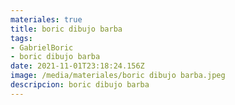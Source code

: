 ```yaml
---
materiales: true
title: boric dibujo barba
tags:
- GabrielBoric
- boric dibujo barba
date: 2021-11-01T23:18:24.156Z
image: /media/materiales/boric dibujo barba.jpeg
descripcion: boric dibujo barba
---
```

